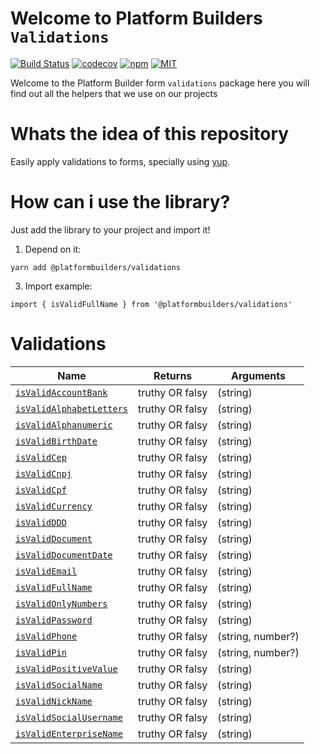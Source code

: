 # Welcome to Platform Builders `Validations`

[![Build Status][check-badge]][workflows]
[![codecov][codecov]](https://codecov.io/gh/platformbuilders/validations)
[![npm][npm-badge]][npm]
[![MIT][license-badge]][license]

[npm-badge]: https://img.shields.io/npm/v/@platformbuilders/validations.svg
[npm]: https://www.npmjs.com/package/@platformbuilders/validations
[license-badge]: https://img.shields.io/dub/l/vibe-d.svg
[license]: https://raw.githubusercontent.com/platformbuilders/validations/master/LICENSE.md
[workflows]: https://github.com/platformbuilders/validations/actions
[check-badge]: https://github.com/platformbuilders/validations/workflows/check/badge.svg
[codecov]: https://codecov.io/gh/platformbuilders/validations/branch/master/graph/badge.svg

Welcome to the Platform Builder form `validations` package here you will find out all the helpers that we use on our projects

# Whats the idea of this repository

Easily apply validations to forms, specially using [yup](https://github.com/jquense/yup).

# How can i use the library?

Just add the library to your project and import it!

1. Depend on it:

```
yarn add @platformbuilders/validations
```

3. Import example:

```
import { isValidFullName } from '@platformbuilders/validations'

```

# Validations

| Name                                                         | Returns         | Arguments         |
| ------------------------------------------------------------ | --------------- | ----------------- |
| [`isValidAccountBank`](./docs/isValidAccountBank.md)         | truthy OR falsy | (string)          |
| [`isValidAlphabetLetters`](./docs/isValidAlphabetLetters.md) | truthy OR falsy | (string)          |
| [`isValidAlphanumeric`](./docs/isValidAlphanumeric.md)       | truthy OR falsy | (string)          |
| [`isValidBirthDate`](./docs/isValidBirthDate.md)             | truthy OR falsy | (string)          |
| [`isValidCep`](./docs/isValidCep.md)                         | truthy OR falsy | (string)          |
| [`isValidCnpj`](./docs/isValidCnpj.md)                       | truthy OR falsy | (string)          |
| [`isValidCpf`](./docs/isValidCpf.md)                         | truthy OR falsy | (string)          |
| [`isValidCurrency`](./docs/isValidCurrency.md)               | truthy OR falsy | (string)          |
| [`isValidDDD`](./docs/isValidDDD.md)                         | truthy OR falsy | (string)          |
| [`isValidDocument`](./docs/isValidDocument.md)               | truthy OR falsy | (string)          |
| [`isValidDocumentDate`](./docs/isValidDocumentDate.md)       | truthy OR falsy | (string)          |
| [`isValidEmail`](./docs/isValidEmail.md)                     | truthy OR falsy | (string)          |
| [`isValidFullName`](./docs/isValidFullName.md)               | truthy OR falsy | (string)          |
| [`isValidOnlyNumbers`](./docs/isValidOnlyNumbers.md)         | truthy OR falsy | (string)          |
| [`isValidPassword`](./docs/isValidPassword.md)               | truthy OR falsy | (string)          |
| [`isValidPhone`](./docs/isValidPhone.md)                     | truthy OR falsy | (string, number?) |
| [`isValidPin`](./docs/isValidPin.md)                         | truthy OR falsy | (string, number?) |
| [`isValidPositiveValue`](./docs/isValidPositiveValue.md)     | truthy OR falsy | (string)          |
| [`isValidSocialName`](./docs/isValidSocialName.md)           | truthy OR falsy | (string)          |
| [`isValidNickName`](./docs/isValidNickName.md)               | truthy OR falsy | (string)          |
| [`isValidSocialUsername`](./docs/isValidSocialUsername.md)   | truthy OR falsy | (string)          |
| [`isValidEnterpriseName`](./docs/isValidEnterpriseName.md)   | truthy OR falsy | (string)          |